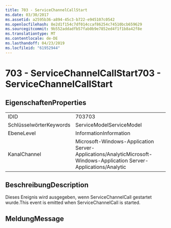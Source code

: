 ```yaml
---
title: 703 - ServiceChannelCallStart
ms.date: 03/30/2017
ms.assetid: a2595b36-a894-45c3-b722-e945107c0542
ms.openlocfilehash: 8e2d1f154c7df014ccaf86254c74510bcb659629
ms.sourcegitcommit: 9b552addadfb57fab0b9e7852ed4f1f1b8a42f8e
ms.translationtype: MT
ms.contentlocale: de-DE
ms.lasthandoff: 04/23/2019
ms.locfileid: "61952944"
---
```

# <a name="703---servicechannelcallstart"></a><span data-ttu-id="c4358-102">703 - ServiceChannelCallStart</span><span class="sxs-lookup"><span data-stu-id="c4358-102">703 - ServiceChannelCallStart</span></span>
## <a name="properties"></a><span data-ttu-id="c4358-103">Eigenschaften</span><span class="sxs-lookup"><span data-stu-id="c4358-103">Properties</span></span>  
  
|||  
|-|-|  
|<span data-ttu-id="c4358-104">ID</span><span class="sxs-lookup"><span data-stu-id="c4358-104">ID</span></span>|<span data-ttu-id="c4358-105">703</span><span class="sxs-lookup"><span data-stu-id="c4358-105">703</span></span>|  
|<span data-ttu-id="c4358-106">Schlüsselwörter</span><span class="sxs-lookup"><span data-stu-id="c4358-106">Keywords</span></span>|<span data-ttu-id="c4358-107">ServiceModel</span><span class="sxs-lookup"><span data-stu-id="c4358-107">ServiceModel</span></span>|  
|<span data-ttu-id="c4358-108">Ebene</span><span class="sxs-lookup"><span data-stu-id="c4358-108">Level</span></span>|<span data-ttu-id="c4358-109">Information</span><span class="sxs-lookup"><span data-stu-id="c4358-109">Information</span></span>|  
|<span data-ttu-id="c4358-110">Kanal</span><span class="sxs-lookup"><span data-stu-id="c4358-110">Channel</span></span>|<span data-ttu-id="c4358-111">Microsoft-Windows-Application Server-Applications/Analytic</span><span class="sxs-lookup"><span data-stu-id="c4358-111">Microsoft-Windows-Application Server-Applications/Analytic</span></span>|  
  
## <a name="description"></a><span data-ttu-id="c4358-112">Beschreibung</span><span class="sxs-lookup"><span data-stu-id="c4358-112">Description</span></span>  
 <span data-ttu-id="c4358-113">Dieses Ereignis wird ausgegeben, wenn ServiceChannelCall gestartet wurde.</span><span class="sxs-lookup"><span data-stu-id="c4358-113">This event is emitted when ServiceChannelCall is started.</span></span>  
  
## <a name="message"></a><span data-ttu-id="c4358-114">Meldung</span><span class="sxs-lookup"><span data-stu-id="c4358-114">Message</span></span>  
 <span data-ttu-id="c4358-115">ServiceChannelCall wurde gestartet.</span><span class="sxs-lookup"><span data-stu-id="c4358-115">ServiceChannelCall started.</span></span>  
  
## <a name="details"></a><span data-ttu-id="c4358-116">Details</span><span class="sxs-lookup"><span data-stu-id="c4358-116">Details</span></span>
